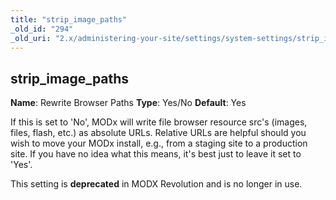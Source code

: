 ```yaml
---
title: "strip_image_paths"
_old_id: "294"
_old_uri: "2.x/administering-your-site/settings/system-settings/strip_image_paths"
---
```


## strip\_image\_paths

**Name**: Rewrite Browser Paths
**Type**: Yes/No
**Default**: Yes

If this is set to 'No', MODx will write file browser resource src's (images, files, flash, etc.) as absolute URLs. Relative URLs are helpful should you wish to move your MODx install, e.g., from a staging site to a production site. If you have no idea what this means, it's best just to leave it set to 'Yes'.

This setting is **deprecated** in MODX Revolution and is no longer in use.
